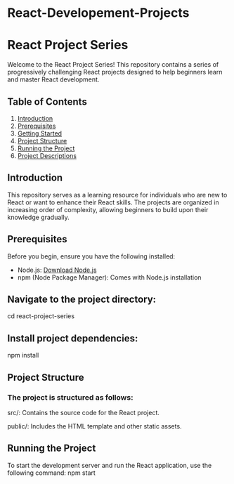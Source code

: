 # React-Developement-Projects
# React Project Series
Welcome to the React Project Series! This repository contains a series of progressively challenging React projects designed to help beginners learn and master React development.

## Table of Contents
1. [Introduction](#introduction)
2. [Prerequisites](#prerequisites)
3. [Getting Started](#getting-started)
4. [Project Structure](#project-structure)
5. [Running the Project](#running-the-project)
6. [Project Descriptions](#project-descriptions)


## Introduction
This repository serves as a learning resource for individuals who are new to React or want to enhance their React skills. The projects are organized in increasing order of complexity, allowing beginners to build upon their knowledge gradually.

## Prerequisites
Before you begin, ensure you have the following installed:
- Node.js: [Download Node.js](https://nodejs.org/)
- npm (Node Package Manager): Comes with Node.js installation



## Navigate to the project directory:
cd react-project-series

## Install project dependencies:
npm install


## Project Structure
### The project is structured as follows:

src/: Contains the source code for the React project.

public/: Includes the HTML template and other static assets.

## Running the Project
To start the development server and run the React application, use the following command:
npm start


